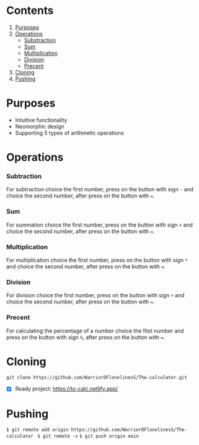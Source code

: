 # Сontents
1. [Purposes](https://github.com/WarriorOFlonelinesS/The-calculator/edit/main/README.md#purposes)
2. [Operations](https://github.com/WarriorOFlonelinesS/The-calculator/edit/main/README.md#operations)
    * [Substraction](https://github.com/WarriorOFlonelinesS/The-calculator/edit/main/README.md#subtraction)
    * [Sum](https://github.com/WarriorOFlonelinesS/The-calculator/edit/main/README.md#sum)
    * [Multiplication](https://github.com/WarriorOFlonelinesS/The-calculator/edit/main/README.md#multiplication)
    * [Division](https://github.com/WarriorOFlonelinesS/The-calculator/edit/main/README.md#division) 
    * [Precent](https://github.com/WarriorOFlonelinesS/The-calculator/edit/main/README.md#precent)
3. [Cloning](https://github.com/WarriorOFlonelinesS/The-calculator/edit/main/README.md#cloning)
4. [Pushing](https://github.com/WarriorOFlonelinesS/The-calculator/edit/main/README.md#pushing)

# Purposes

* Intuitive functionality
* Neomorphic design
* Supporting 5 types of arithmetic operations
# Operations

### Subtraction

For subtraction choice the first number, press on the button with sign `-` and choice the second number, after press on the button with `=`.

###  Sum 
For summation choice the first number, press on the button with sign `+` and choice the second number, after press on the button with `=`.

### Multiplication 
For multiplication choice the first number, press on the button with sign `*` and choice the second number, after press on the button with `=`.

### Division 
For division choice the first number, press on the button with sign `÷` and choice the second number, after press on the button with `=`.

### Precent
For calculating the percentage of a number choice the fitst number and press on the button with sign `%`, after press on the button with `=`.


# Cloning
`git clone https://github.com/WarriorOFlonelinesS/The-calculator.git`

- [x] Ready project: https://to-calc.netlify.app/ 
# Pushing
`$ git remote add origin https://github.com/WarriorOFlonelinesS/The-calculator `
`$ git remote -v`
`$ git push origin main`
